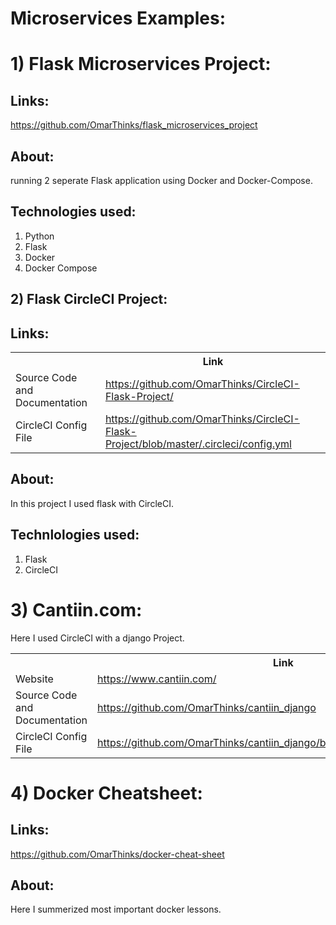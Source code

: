# Microservices Examples:






# 1) Flask Microservices Project:






## Links:

https://github.com/OmarThinks/flask_microservices_project







## About:
running 2 seperate Flask application using Docker and Docker-Compose.


## Technologies used:


1. Python
2. Flask
3. Docker
4. Docker Compose

















## 2) Flask CircleCI Project:





## Links:

<table>
    <tr>
        <th></th>
        <th>Link</th>        
    </tr>
    <tr>
        <td>Source Code and Documentation</td>
        <td><a href="https://github.com/OmarThinks/CircleCI-Flask-Project/">
        https://github.com/OmarThinks/CircleCI-Flask-Project/</a></td>     
    </tr>
    <tr>
        <td>CircleCI Config File</td>
        <td><a href="https://github.com/OmarThinks/CircleCI-Flask-Project/blob/master/.circleci/config.yml">
        https://github.com/OmarThinks/CircleCI-Flask-Project/blob/master/.circleci/config.yml</a></td>     
    </tr>
</table>












## About:
In this project I used flask with CircleCI.



## Technlologies used:


1. Flask
2. CircleCI

















# 3) Cantiin.com:


Here I used CircleCI with a django Project.  




<table>
    <tr>
        <th></th>
        <th>Link</th>        
    </tr>
    <tr>
        <td>Website</td>
        <td><a 
        href="https://www.cantiin.com/">https://www.cantiin.com/</a></td>        
    </tr>
    <tr>
        <td>Source Code and Documentation</td>
        <td><a href="https://github.com/OmarThinks/cantiin_django">
        https://github.com/OmarThinks/cantiin_django</a></td>     
    </tr> 
   <tr>
        <td>CircleCI Config File</td>
        <td><a href="https://github.com/OmarThinks/cantiin_django/blob/master/.circleci/config.yml">
        https://github.com/OmarThinks/cantiin_django/blob/master/.circleci/config.yml
        </a></td>     
    </tr> 
</table>









# 4) Docker Cheatsheet:




## Links:

https://github.com/OmarThinks/docker-cheat-sheet




## About:
Here I summerized most important docker lessons.



